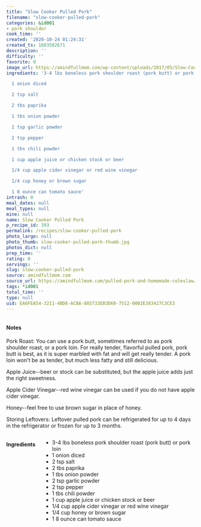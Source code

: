 ```yaml
---
title: "Slow Cooker Pulled Pork"
filename: "slow-cooker-pulled-pork"
categories: &id001
- pork shoulder
cook_time: ''
created: '2020-10-24 01:24:31'
created_ts: 1603502671
description: ''
difficulty: ''
favorite: 0
image_url: https://amindfullmom.com/wp-content/uploads/2017/05/Slow-Cooker-Pulled-Pork-400x600.jpg
ingredients: '3-4 lbs boneless pork shoulder roast (pork butt) or pork loin

  1 onion diced

  2 tsp salt

  2 tbs paprika

  1 tbs onion powder

  2 tsp garlic powder

  2 tsp pepper

  1 tbs chili powder

  1 cup apple juice or chicken stock or beer

  1/4 cup apple cider vinegar or red wine vinegar

  1/4 cup honey or brown sugar

  1 8 ounce can tomato sauce'
intrash: 0
meal_dates: null
meal_types: null
mine: null
name: Slow Cooker Pulled Pork
p_recipe_id: 393
permalink: /recipes/slow-cooker-pulled-pork
photo_large: null
photo_thumb: slow-cooker-pulled-pork-thumb.jpg
photos_dict: null
prep_time: ''
rating: 0
servings: ''
slug: slow-cooker-pulled-pork
source: amindfullmom.com
source_url: https://amindfullmom.com/pulled-pork-and-homemade-coleslaw/
tags: *id001
total_time: ''
type: null
uid: EA6FEA54-3211-4BD6-ACBA-885733EB3D60-7512-0002E383427C3CE3
---
```

<div class="large-8 medium-7 columns" id="writeup">		<div id="notes"><h4>Notes</h4>
<div class="box box-notes"><p>Pork Roast: You can use a pork butt, sometimes referred to as pork shoulder roast, or a pork loin. For really tender, flavorful pulled pork, pork butt is best, as it is super marbled with fat and will get really tender. A pork loin won't be as tender, but much less fatty and still delicious.</p>
<p>Apple Juice--beer or stock can be substituted, but the apple juice adds just the right sweetness.</p>
<p>Apple Cider Vinegar--red wine vinegar can be used if you do not have apple cider vinegar.</p>
<p>Honey--feel free to use brown sugar in place of honey.</p>
<p>Storing Leftovers: Leftover pulled pork can be refrigerated for up to 4 days in the refrigerator or frozen for up to 3 months.</p>
</div></div>	</div><!-- #writeup -->
</div><!-- #row-one -->
<div class="row" id="row-two">	<div class="medium-4 small-5 columns" id="ingredients"><h4>Ingredients</h4><div class="box box-ingredients content"><ul>
<li>3-4 lbs boneless pork shoulder roast (pork butt) or pork loin</li>
<li>1 onion diced</li>
<li>2 tsp salt</li>
<li>2 tbs paprika</li>
<li>1 tbs onion powder</li>
<li>2 tsp garlic powder</li>
<li>2 tsp pepper</li>
<li>1 tbs chili powder</li>
<li>1 cup apple juice or chicken stock or beer</li>
<li>1/4 cup apple cider vinegar or red wine vinegar</li>
<li>1/4 cup honey or brown sugar</li>
<li>1 8 ounce can tomato sauce</li>
</ul>
</div>	</div>	<div class="medium-6 small-7 columns" id="directions">	</div>